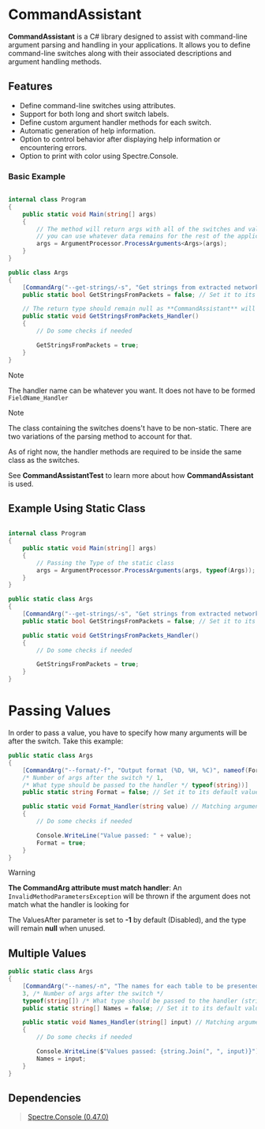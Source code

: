 # CommandAssistant

**CommandAssistant** is a C# library designed to assist with command-line argument parsing and handling in your applications. It allows you to define command-line switches along with their associated descriptions and argument handling methods.

## Features

- Define command-line switches using attributes.
- Support for both long and short switch labels.
- Define custom argument handler methods for each switch.
- Automatic generation of help information.
- Option to control behavior after displaying help information or encountering errors.
- Option to print with color using Spectre.Console.

### Basic Example
```csharp

internal class Program 
{
	public static void Main(string[] args) 
	{
		// The method will return args with all of the switches and values stripped so that
		// you can use whatever data remains for the rest of the application.
		args = ArgumentProcessor.ProcessArguments<Args>(args);
	}
}

public class Args
{
	[CommandArg("--get-strings/-s", "Get strings from extracted network packets", nameof(GetStringsFromPackets_Handler))]
	public static bool GetStringsFromPackets = false; // Set it to its default value

	// The return type should remain null as **CommandAssistant** will not do anything with the value(s).
	public static void GetStringsFromPackets_Handler() 
	{
		// Do some checks if needed

		GetStringsFromPackets = true;
	}
}
```
> [!NOTE]
> The handler name can be whatever you want. It does not have to be formed `FieldName_Handler`

> [!NOTE]
> The class containing the switches doens't have to be non-static. There are two variations of the parsing method
to account for that.

As of right now, the handler methods are required to be inside the same class as the switches.

See **CommandAssistantTest** to learn more about how **CommandAssistant** is used.

## Example Using Static Class
```csharp

internal class Program 
{
	public static void Main(string[] args) 
	{
		// Passing the Type of the static class
		args = ArgumentProcessor.ProcessArguments(args, typeof(Args));
	}
}

public static class Args
{
	[CommandArg("--get-strings/-s", "Get strings from extracted network packets", nameof(GetStringsFromPackets_Handler))]
	public static bool GetStringsFromPackets = false; // Set it to its default value

	public static void GetStringsFromPackets_Handler()
	{
		// Do some checks if needed

		GetStringsFromPackets = true;
	}
}
```

# Passing Values

In order to pass a value, you have to specify how many arguments will be after the switch.
Take this example:

```csharp
public static class Args
{
	[CommandArg("--format/-f", "Output format (%D, %H, %C)", nameof(Format_Handler), 
	/* Number of args after the switch */ 1, 
	/* What type should be passed to the handler */ typeof(string))]
	public static string Format = false; // Set it to its default value

	public static void Format_Handler(string value) // Matching argument as specified
	{
		// Do some checks if needed

		Console.WriteLine("Value passed: " + value);
		Format = true;
	}
}
```
> [!WARNING]
> **The CommandArg attribute must match handler**: An `InvalidMethodParametersException` will be thrown if the 
argument does not match what the handler is looking for

The ValuesAfter parameter is set to **-1** by default (Disabled), and the type will remain **null** when unused.

## Multiple Values
```csharp
public static class Args
{
	[CommandArg("--names/-n", "The names for each table to be presented", nameof(Names_Handler), 
	3, /* Number of args after the switch */
	typeof(string[]) /* What type should be passed to the handler (string array for multiple values) */ )]
	public static string[] Names = false; // Set it to its default value

	public static void Names_Handler(string[] input) // Matching argument as specified
	{
		// Do some checks if needed

		Console.WriteLine($"Values passed: {string.Join(", ", input)}");
		Names = input;
	}
}
```

## Dependencies
> [Spectre.Console (0.47.0)](https://github.com/spectreconsole/spectre.console)
